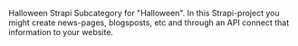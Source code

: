 Halloween Strapi
Subcategory for "Halloween". 
In this Strapi-project you might create news-pages, blogsposts, etc and through an API connect that information to your website.
